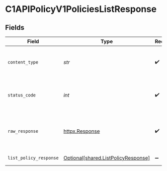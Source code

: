 # C1APIPolicyV1PoliciesListResponse


## Fields

| Field                                                                            | Type                                                                             | Required                                                                         | Description                                                                      |
| -------------------------------------------------------------------------------- | -------------------------------------------------------------------------------- | -------------------------------------------------------------------------------- | -------------------------------------------------------------------------------- |
| `content_type`                                                                   | *str*                                                                            | :heavy_check_mark:                                                               | HTTP response content type for this operation                                    |
| `status_code`                                                                    | *int*                                                                            | :heavy_check_mark:                                                               | HTTP response status code for this operation                                     |
| `raw_response`                                                                   | [httpx.Response](https://www.python-httpx.org/api/#response)                     | :heavy_check_mark:                                                               | Raw HTTP response; suitable for custom response parsing                          |
| `list_policy_response`                                                           | [Optional[shared.ListPolicyResponse]](../../models/shared/listpolicyresponse.md) | :heavy_minus_sign:                                                               | Successful response                                                              |